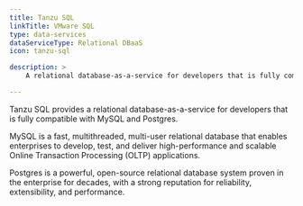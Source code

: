 ```yaml
---
title: Tanzu SQL
linkTitle: VMware SQL
type: data-services
dataServiceType: Relational DBaaS
icon: tanzu-sql

description: >
    A relational database-as-a-service for developers that is fully compatible with MySQL and Postgres.

---
```


Tanzu SQL provides a relational database-as-a-service for developers that is fully compatible with MySQL and Postgres.  

MySQL is a fast, multithreaded, multi-user relational database that enables enterprises to develop, test, and deliver high-performance and scalable Online Transaction Processing (OLTP) applications.

Postgres is a powerful, open-source relational database system proven in the enterprise for decades, with a strong reputation for reliability, extensibility, and performance.
